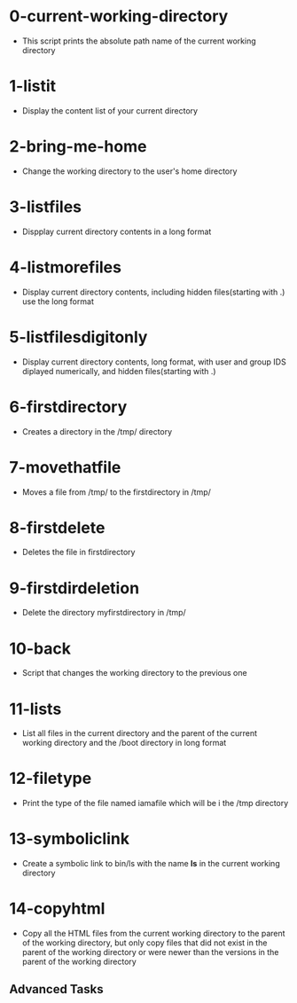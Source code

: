 # 0-current-working-directory
* This script prints the absolute path name of the current working directory

# 1-listit
* Display the content list of your current directory

# 2-bring-me-home
* Change the working directory to the user's home directory

# 3-listfiles
* Dispplay current directory contents in a long format

# 4-listmorefiles
* Display current directory contents, including hidden files(starting with .) use the long format

# 5-listfilesdigitonly
* Display current directory contents, long format, with user and group IDS diplayed numerically, and hidden files(starting with .)

# 6-firstdirectory
* Creates a directory in the /tmp/ directory

# 7-movethatfile
* Moves a file from /tmp/ to the firstdirectory in /tmp/

# 8-firstdelete
* Deletes the file in firstdirectory

# 9-firstdirdeletion
* Delete the directory myfirstdirectory in /tmp/

# 10-back
* Script that changes the working directory to the previous one

# 11-lists
* List all files in the current directory and the parent of the current working directory and the /boot directory in long format

# 12-filetype
* Print the type of the file named iamafile which will be i the /tmp directory

# 13-symboliclink
* Create a symbolic link to bin/ls with the name __ls__ in the current working directory

# 14-copyhtml
* Copy all the HTML files from the current working directory to the parent of the working directory, but only copy files that did not exist in the parent of the working directory or were newer than the versions in the parent of the working directory

## Advanced Tasks


